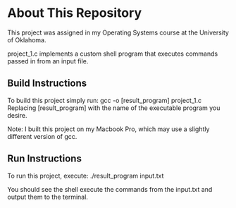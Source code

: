About This Repository
=====================
This project was assigned in my Operating Systems course at the University of Oklahoma.

project_1.c implements a custom shell program that executes commands passed in from an input file.

Build Instructions
------------------
To build this project simply run: gcc -o [result_program] project_1.c
Replacing [result_program] with the name of the executable program you desire.

Note: I built this project on my Macbook Pro, which may use a slightly different version of gcc.

Run Instructions
----------------
To run this project, execute: ./result_program input.txt

You should see the shell execute the commands from the input.txt and output them to the terminal.